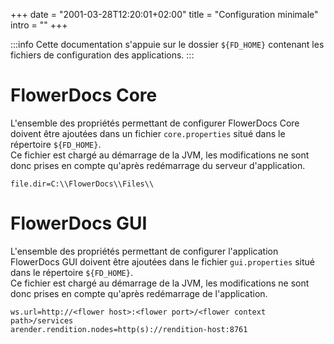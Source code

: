 +++
date = "2001-03-28T12:20:01+02:00"
title = "Configuration minimale"
intro = ""
+++

:::info
Cette documentation s'appuie sur le dossier `${FD_HOME}` contenant les fichiers de configuration des applications.
:::

# FlowerDocs Core 

L'ensemble des propriétés permettant de configurer FlowerDocs Core doivent être ajoutées dans un fichier ``core.properties`` situé dans le répertoire ``${FD_HOME}``.  
Ce fichier est chargé au démarrage de la JVM, les modifications ne sont donc prises en compte qu'après redémarrage du serveur d'application.

```properties
file.dir=C:\\FlowerDocs\\Files\\	
```
# FlowerDocs GUI 

L'ensemble des propriétés permettant de configurer l'application FlowerDocs GUI doivent être ajoutées dans le fichier `gui.properties` situé dans le répertoire `${FD_HOME}`.  
Ce fichier est chargé au démarrage de la JVM, les modifications ne sont donc prises en compte qu'après redémarrage de l'application.

```properties
ws.url=http://<flower host>:<flower port>/<flower context path>/services
arender.rendition.nodes=http(s)://rendition-host:8761
```